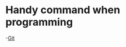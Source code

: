 # Handy command when programming

-[Git](https://github.com/xiaojkql/Handy-Command-Code/blob/master/git.md)